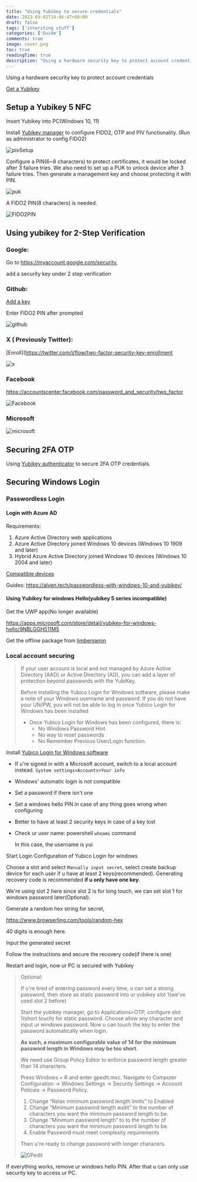 ```yaml
---
title: "Using Yubikey to secure credentials"
date: 2023-03-02T14:46:47+08:00
draft: false
tags: ['intersting stuff']
categories: ['Guide']
comments: true
image: cover.png
toc: true
readingTime: true
description: "Using a hardware security key to protect account credentials"
---
```


Using a hardware security key to protect account credentials
<!--more-->

[Get a Yubikey](https://www.yubico.com/why-yubico/) 

## Setup a Yubikey 5 NFC

Insert Yubikey into PC(Windows 10, 11)

Install [Yubikey manager](https://www.yubico.com/support/download/yubikey-manager/) to configure FIDO2, OTP and PIV functionality. (Run as administrator to config FIDO2)

![pivSetup](PIVsetup.png)

Configure a PIN(6~8 characters) to protect certificates, it would be locked after 3 failure tries.  We also need to set up a PUK to unlock device after 3 failure tries. Then generate a management key and choose protecting it with PIN.

![puk](PUK.png)

A FIDO2 PIN(8 characters) is needed.

![FIDO2PIN](FIDO2PIN.png)

## Using yubikey for 2-Step Verification

### Google:

Go to https://myaccount.google.com/security,

add a security key under 2 step verification

### Github:

[Add a key](https://github.com/settings/security)

Enter FIDO2 PIN after prompted

![github](github.png)

### X ( Previously Twitter):

[Enroll](https://twitter.com/i/flow/two-factor-security-key-enrollment

![x](x.png)

### Facebook

https://accountscenter.facebook.com/password_and_security/two_factor

![Facebook](Facebook.png)

### Microsoft

![microsoft](microsoft.png)

## Securing 2FA OTP

Using [Yubikey authenticator](https://www.yubico.com/products/yubico-authenticator/) to secure 2FA OTP credentials.

## Securing Windows Login

### Passwordless Login 

#### Login with Azure AD

Requirements:

1. Azure Active Directory web applications
2. Azure Active Directory joined Windows 10 devices (Windows 10 1909 and later)
3. Hybrid Azure Active Directory joined Windows 10 devices (Windows 10 2004 and later)

[Compatible devices](https://support.yubico.com/hc/en-us/articles/360016913619-YubiKeys-for-Microsoft-Azure-AD-Passwordless-Sign-In-Guide)

Guides: https://alven.tech/passwordless-with-windows-10-and-yubikey/

#### Using Yubikey for windows Hello(yubikey 5 series incompatible)

Get the UWP app(No longer available)

https://apps.microsoft.com/store/detail/yubikey-for-windows-hello/9NBLGGH511M5

Get the offline package from [limbenjamin](https://limbenjamin.com/articles/yubikey-passwordless-windows-local-account-login.html)

### Local account securing

> If your user account is local and not managed by Azure Active Directory (AAD) or Active Directory (AD), you can add a layer of protection beyond passwords with the YubiKey.
>
> Before installing the Yubico Login for Windows software, please make a note of your Windows username and password. If you do not have your UN/PW, you will not be able to log in once Yubico Login for Windows has been installed
>
> - Once Yubico Login for Windows has been configured, there is:
>   - No Windows Password Hint
>   - No way to reset passwords
>   - No Remember Previous User/Login function.

Install [Yubico Login for Windows software](https://www.yubico.com/products/computer-login-tools/)

- If u're signed in with a Microsoft account, switch to a local account instead. `System settings>Accounts>Your info`

- Windows' automatic login is not compatible

- Set a password if there isn't one

- Set a windows hello PIN in case of any thing goes wrong when configuring

- Better to have at least 2 security keys in case of a key lost

- Check ur user name:  powershell `whoami` command

  In this case, the username is yui

Start Login Configuration of Yubico Login for windows

Choose a slot and select `Manually input secret`, select create backup device for each user if u have at least 2 keys(recommended). Generating recovery code is recommended **if u only have one key**.

We're using slot 2 here since slot 2 is for long touch, we can set slot 1 for windows password later(Optional).

Generate a random hex string for secret, 

https://www.browserling.com/tools/random-hex

40 digits is enough here.

Input the generated secret

Follow the instructions and secure the recovery code(if there is one)

Restart and login, now ur PC is secured with Yubikey

> Optional:
>
> If u're tired of entering password every time, u can set a strong password, then store as static password into ur yubikey slot 1(we've used slot 2 before)
>
> Start the yubikey manager, go to Applications>OTP, configure slot 1(short touch) for static password. Choose allow any character and input ur windows password. Now u can touch the key to enter the password automatically when login.
>
> **As such, a maximum configurable value of 14 for the minimum password length in Windows may be too short**.
>
> We need use Group Policy Editor to enforce password length greater than 14 characters. 
>
> Press Windows + R and enter gpedit.msc. Navigate to Computer Configuration ->  Windows Settings -> Security Settings -> Account Policies -> Password Policy.
>
> 1. Change “Relax minimum password length limits” to Enabled
> 2. Change “Minimum password length audit” to the number of characters you want the minimum password length to be.
> 3. Change “Minimum password length” to to the number of characters you want the minimum password length to be.
> 4. Enable Password must meet complexity requirements
>
> Then u're ready to change password with longer characers.
>
> ![GPedit](GPedit.png)

If everything works, remove ur windows hello PIN. After that u can only use security key to access ur PC.
